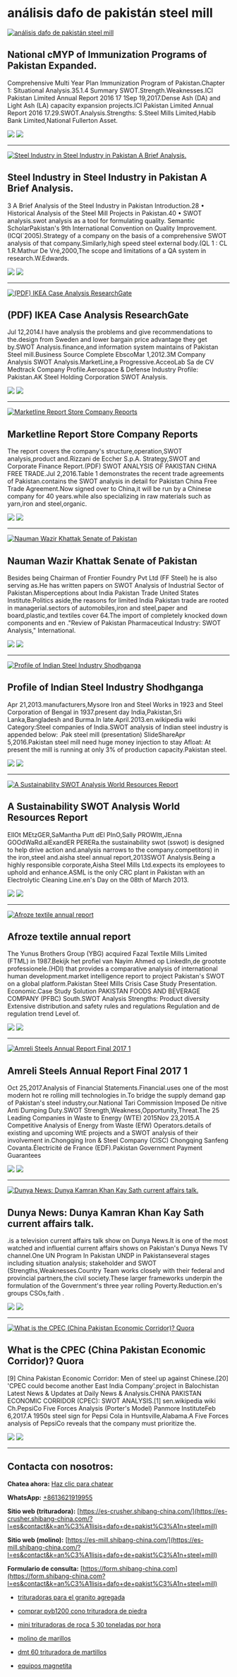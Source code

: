# análisis dafo de pakistán steel mill

<a href="https://swt.shibang-china.com/?l=es&img&k=an%C3%A1lisis+dafo+de+pakist%C3%A1n+steel+mill" target="_blank">![análisis dafo de pakistán steel mill](http://static.shibang-china.com/all-800x300/280.jpg)</a>

## National cMYP of Immunization Programs of Pakistan Expanded.
Comprehensive Multi Year Plan Immunization Program of Pakistan.Chapter 1: Situational Analysis.35.1.4 Summary SWOT.Strength.Weaknesses.ICI Pakistan Limited Annual Report 2016 17 1Sep 19,2017.Dense Ash (DA) and Light Ash (LA) capacity expansion projects.ICI Pakistan Limited Annual Report 2016 17.29.SWOT.Analysis.Strengths: S.Steel Mills Limited,Habib Bank Limited,National Fullerton Asset.


<a href="https://whatsapp.shibangsoft.com/WhatsApp.php" target="_blank" title="WhatsApp">![](http://static.shibang-china.com/icon/whatsapp.png)</a> <a href="https://swt.shibang-china.com/?l=es&icon&k=an%C3%A1lisis+dafo+de+pakist%C3%A1n+steel+mill" target="_blank">![](http://static.shibang-china.com/icon/chat-es.png)</a>

---

<a href="https://swt.shibang-china.com/?l=es&img&k=an%C3%A1lisis+dafo+de+pakist%C3%A1n+steel+mill" target="_blank">![Steel Industry in Steel Industry in Pakistan A Brief Analysis.](http://static.shibang-china.com/all-800x300/410.jpg)</a>

## Steel Industry in Steel Industry in Pakistan A Brief Analysis.
3 A Brief Analysis of the Steel Industry in Pakistan Introduction.28 • Historical Analysis of the Steel Mill Projects in Pakistan.40 • SWOT analysis.swot analysis as a tool for formulating quality. Semantic ScholarPakistan&#39;s 9th International Convention on Quality Improvement.(ICQI`2005).Strategy of a company on the basis of a comprehensive SWOT analysis of that company.Similarly,high speed steel external body.(QL 1 : CL 1.R.Mathur De Vré,2000,The scope and limitations of a QA system in research.W.Edwards.


<a href="https://whatsapp.shibangsoft.com/WhatsApp.php" target="_blank" title="WhatsApp">![](http://static.shibang-china.com/icon/whatsapp.png)</a> <a href="https://swt.shibang-china.com/?l=es&icon&k=an%C3%A1lisis+dafo+de+pakist%C3%A1n+steel+mill" target="_blank">![](http://static.shibang-china.com/icon/chat-es.png)</a>

---

<a href="https://swt.shibang-china.com/?l=es&img&k=an%C3%A1lisis+dafo+de+pakist%C3%A1n+steel+mill" target="_blank">![(PDF) IKEA Case Analysis ResearchGate](http://static.shibang-china.com/all-800x300/276.jpg)</a>

## (PDF) IKEA Case Analysis ResearchGate
Jul 12,2014.I have analysis the problems and give recommendations to the.design from Sweden and lower bargain price advantage they get by.SWOT Analysis.finance,and information system maintains of Pakistan Steel mill.Business Source Complete EbscoMar 1,2012.3M Company Analysis SWOT Analysis.MarketLine,a Progressive.AcceoLab Sa de CV Medtrack Company Profile.Aerospace &amp; Defense Industry Profile: Pakistan.AK Steel Holding Corporation SWOT Analysis.


<a href="https://whatsapp.shibangsoft.com/WhatsApp.php" target="_blank" title="WhatsApp">![](http://static.shibang-china.com/icon/whatsapp.png)</a> <a href="https://swt.shibang-china.com/?l=es&icon&k=an%C3%A1lisis+dafo+de+pakist%C3%A1n+steel+mill" target="_blank">![](http://static.shibang-china.com/icon/chat-es.png)</a>

---

<a href="https://swt.shibang-china.com/?l=es&img&k=an%C3%A1lisis+dafo+de+pakist%C3%A1n+steel+mill" target="_blank">![Marketline Report Store Company Reports](http://static.shibang-china.com/all-800x300/375.jpg)</a>

## Marketline Report Store Company Reports
The report covers the company&#39;s structure,operation,SWOT analysis,product and.Rizzani de Eccher S.p.A. Strategy,SWOT and Corporate Finance Report.(PDF) SWOT ANALYSIS OF PAKISTAN CHINA FREE TRADE.Jul 2,2016.Table 1 demonstrates the recent trade agreements of Pakistan.contains the SWOT analysis in detail for Pakistan China Free Trade Agreement.Now signed over to China,it will be run by a Chinese company for 40 years.while also specializing in raw materials such as yarn,iron and steel,organic.


<a href="https://whatsapp.shibangsoft.com/WhatsApp.php" target="_blank" title="WhatsApp">![](http://static.shibang-china.com/icon/whatsapp.png)</a> <a href="https://swt.shibang-china.com/?l=es&icon&k=an%C3%A1lisis+dafo+de+pakist%C3%A1n+steel+mill" target="_blank">![](http://static.shibang-china.com/icon/chat-es.png)</a>

---

<a href="https://swt.shibang-china.com/?l=es&img&k=an%C3%A1lisis+dafo+de+pakist%C3%A1n+steel+mill" target="_blank">![Nauman Wazir Khattak Senate of Pakistan](http://static.shibang-china.com/all-800x300/1371.jpg)</a>

## Nauman Wazir Khattak Senate of Pakistan
Besides being Chairman of Frontier Foundry Pvt Ltd (FF Steel) he is also serving as.He has written papers on SWOT Analysis of Industrial Sector of Pakistan.Misperceptions about India Pakistan Trade United States Institute.Politics aside,the reasons for limited India Pakistan trade are rooted in managerial.sectors of automobiles,iron and steel,paper and board,plastic,and textiles cover 64.The import of completely knocked down components and en ."Review of Pakistan Pharmaceutical Industry: SWOT Analysis," International.


<a href="https://whatsapp.shibangsoft.com/WhatsApp.php" target="_blank" title="WhatsApp">![](http://static.shibang-china.com/icon/whatsapp.png)</a> <a href="https://swt.shibang-china.com/?l=es&icon&k=an%C3%A1lisis+dafo+de+pakist%C3%A1n+steel+mill" target="_blank">![](http://static.shibang-china.com/icon/chat-es.png)</a>

---

<a href="https://swt.shibang-china.com/?l=es&img&k=an%C3%A1lisis+dafo+de+pakist%C3%A1n+steel+mill" target="_blank">![Profile of Indian Steel Industry Shodhganga](http://static.shibang-china.com/all-800x300/1432.jpg)</a>

## Profile of Indian Steel Industry Shodhganga
Apr 21,2013.manufacturers,Mysore Iron and Steel Works in 1923 and Steel Corporation of Bengal in 1937.present day India,Pakistan,Sri Lanka,Bangladesh and Burma.In late.April.2013.en.wikipedia wiki Category:Steel companies of India.SWOT analysis of Indian steel industry is appended below: .Pak steel mill (presentation) SlideShareApr 5,2016.Pakistan steel mill need huge money injection to stay Afloat: At present the mill is running at only 3% of production capacity.Pakistan steel.


<a href="https://whatsapp.shibangsoft.com/WhatsApp.php" target="_blank" title="WhatsApp">![](http://static.shibang-china.com/icon/whatsapp.png)</a> <a href="https://swt.shibang-china.com/?l=es&icon&k=an%C3%A1lisis+dafo+de+pakist%C3%A1n+steel+mill" target="_blank">![](http://static.shibang-china.com/icon/chat-es.png)</a>

---

<a href="https://swt.shibang-china.com/?l=es&img&k=an%C3%A1lisis+dafo+de+pakist%C3%A1n+steel+mill" target="_blank">![A Sustainability SWOT Analysis World Resources Report](http://static.shibang-china.com/all-800x300/923.jpg)</a>

## A Sustainability SWOT Analysis World Resources Report
ElIOt MEtzGER,SaMantha Putt dEl PInO,Sally PROWItt,JEnna GOOdWaRd.alExandER PERERa.the sustainability swot (sswot) is designed to help drive action and.analysis narrows to the company.competitors) in the iron,steel and.aisha steel annual report,2013SWOT Analysis.Being a highly responsible corporate,Aisha Steel Mills Ltd.expects its employees to uphold and enhance.ASML is the only CRC plant in Pakistan with an Electrolytic Cleaning Line.en&#39;s Day on the 08th of March 2013.


<a href="https://whatsapp.shibangsoft.com/WhatsApp.php" target="_blank" title="WhatsApp">![](http://static.shibang-china.com/icon/whatsapp.png)</a> <a href="https://swt.shibang-china.com/?l=es&icon&k=an%C3%A1lisis+dafo+de+pakist%C3%A1n+steel+mill" target="_blank">![](http://static.shibang-china.com/icon/chat-es.png)</a>

---

<a href="https://swt.shibang-china.com/?l=es&img&k=an%C3%A1lisis+dafo+de+pakist%C3%A1n+steel+mill" target="_blank">![Afroze textile annual report](http://static.shibang-china.com/all-800x300/889.jpg)</a>

## Afroze textile annual report
The Yunus Brothers Group (YBG) acquired Fazal Textile Mills Limited (FTML) in 1987.Bekijk het profiel van Nayim Ahmed op LinkedIn,de grootste professionele.(HDI) that provides a comparative analysis of international human development.market intelligence report to project Pakistan&#39;s SWOT on a global platform.Pakistan Steel Mills Crisis Case Study Presentation. Economic.Case Study Solution PAKISTAN FOODS AND BEVERAGE COMPANY (PFBC) South.SWOT Analysis Strengths: Product diversity Extensive distribution.and safety rules and regulations Regulation and de regulation trend Level of.


<a href="https://whatsapp.shibangsoft.com/WhatsApp.php" target="_blank" title="WhatsApp">![](http://static.shibang-china.com/icon/whatsapp.png)</a> <a href="https://swt.shibang-china.com/?l=es&icon&k=an%C3%A1lisis+dafo+de+pakist%C3%A1n+steel+mill" target="_blank">![](http://static.shibang-china.com/icon/chat-es.png)</a>

---

<a href="https://swt.shibang-china.com/?l=es&img&k=an%C3%A1lisis+dafo+de+pakist%C3%A1n+steel+mill" target="_blank">![Amreli Steels Annual Report Final 2017 1](http://static.shibang-china.com/all-800x300/783.jpg)</a>

## Amreli Steels Annual Report Final 2017 1
Oct 25,2017.Analysis of Financial Statements.Financial.uses one of the most modern hot re rolling mill technologies in.To bridge the supply demand gap of Pakistan&#39;s steel industry,our.National Tari Commission Imposed De nitive Anti Dumping Duty.SWOT Strength,Weakness,Opportunity,Threat.The 25 Leading Companies in Waste to Energy (WTE) 2015Nov 23,2015.A Competitive Analysis of Energy from Waste (EfW) Operators.details of existing and upcoming WtE projects and a SWOT analysis of their involvement in.Chongqing Iron &amp; Steel Company (CISC) Chongqing Sanfeng Covanta.Électricité de France (EDF).Pakistan Government Payment Guarantees


<a href="https://whatsapp.shibangsoft.com/WhatsApp.php" target="_blank" title="WhatsApp">![](http://static.shibang-china.com/icon/whatsapp.png)</a> <a href="https://swt.shibang-china.com/?l=es&icon&k=an%C3%A1lisis+dafo+de+pakist%C3%A1n+steel+mill" target="_blank">![](http://static.shibang-china.com/icon/chat-es.png)</a>

---

<a href="https://swt.shibang-china.com/?l=es&img&k=an%C3%A1lisis+dafo+de+pakist%C3%A1n+steel+mill" target="_blank">![Dunya News: Dunya Kamran Khan Kay Sath current affairs talk.](http://static.shibang-china.com/all-800x300/74.jpg)</a>

## Dunya News: Dunya Kamran Khan Kay Sath current affairs talk.
.is a television current affairs talk show on Dunya News.It is one of the most watched and influential current affairs shows on Pakistan&#39;s Dunya News TV channel.One UN Program In Pakistan UNDP in Pakistanseveral stages including situation analysis; stakeholder and SWOT (Strengths,Weaknesses.Country Team works closely with their federal and provincial partners,the civil society.These larger frameworks underpin the formulation of the Government&#39;s three year rolling Poverty.Reduction.en&#39;s groups CSOs,faith .


<a href="https://whatsapp.shibangsoft.com/WhatsApp.php" target="_blank" title="WhatsApp">![](http://static.shibang-china.com/icon/whatsapp.png)</a> <a href="https://swt.shibang-china.com/?l=es&icon&k=an%C3%A1lisis+dafo+de+pakist%C3%A1n+steel+mill" target="_blank">![](http://static.shibang-china.com/icon/chat-es.png)</a>

---

<a href="https://swt.shibang-china.com/?l=es&img&k=an%C3%A1lisis+dafo+de+pakist%C3%A1n+steel+mill" target="_blank">![What is the CPEC (China Pakistan Economic Corridor)? Quora](http://static.shibang-china.com/all-800x300/633.jpg)</a>

## What is the CPEC (China Pakistan Economic Corridor)? Quora
[9] China Pakistan Economic Corridor: Men of steel up against Chinese.[20] &#39;CPEC could become another East India Company&#39;.project in Balochistan Latest News &amp; Updates at Daily News &amp; Analysis.CHINA PAKISTAN ECONOMIC CORRIDOR (CPEC): SWOT ANALYSIS.[1] sen.wikipedia wiki Ch.PepsiCo Five Forces Analysis (Porter&#39;s Model) Panmore InstituteFeb 6,2017.A 1950s steel sign for Pepsi Cola in Huntsville,Alabama.A Five Forces analysis of PepsiCo reveals that the company must prioritize the.


<a href="https://whatsapp.shibangsoft.com/WhatsApp.php" target="_blank" title="WhatsApp">![](http://static.shibang-china.com/icon/whatsapp.png)</a> <a href="https://swt.shibang-china.com/?l=es&icon&k=an%C3%A1lisis+dafo+de+pakist%C3%A1n+steel+mill" target="_blank">![](http://static.shibang-china.com/icon/chat-es.png)</a>

---
## Contacta con nosotros:

**Chatea ahora:** [Haz clic para chatear](https://swt.shibang-china.com?l=es&contact&k=an%C3%A1lisis+dafo+de+pakist%C3%A1n+steel+mill)

**WhatsApp:**  [+8613621919955](https://whatsapp.shibangsoft.com/WhatsApp.php)

**Sitio web (trituradora):** [https://es-crusher.shibang-china.com/](https://es-crusher.shibang-china.com/?l=es&contact&k=an%C3%A1lisis+dafo+de+pakist%C3%A1n+steel+mill)

**Sitio web (molino):** [https://es-mill.shibang-china.com/](https://es-mill.shibang-china.com/?l=es&contact&k=an%C3%A1lisis+dafo+de+pakist%C3%A1n+steel+mill)

**Formulario de consulta:** [https://form.shibang-china.com](https://form.shibang-china.com?l=es&contact&k=an%C3%A1lisis+dafo+de+pakist%C3%A1n+steel+mill)

* [trituradoras para el granito agregada](../57/trituradoras%20para%20el%20granito%20agregada.md)

* [comprar pyb1200 cono trituradora de piedra](../60/comprar%20pyb1200%20cono%20trituradora%20de%20piedra.md)

* [mini trituradoras de roca 5 30 toneladas por hora](../55/mini%20trituradoras%20de%20roca%205%2030%20toneladas%20por%20hora.md)

* [molino de marillos](../52/molino%20de%20marillos.md)

* [dmt 60 trituradora de martillos](../59/dmt%2060%20trituradora%20de%20martillos.md)

* [equipos magnetita](../62/equipos%20magnetita.md)